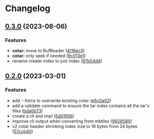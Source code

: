 # Changelog

## [0.3.0](https://github.com/blacha/cotar-rs/compare/cotar-cli-v0.2.0...cotar-cli-v0.3.0) (2023-08-06)


### Features

* **cotar:** move to BufReader ([4116ec5](https://github.com/blacha/cotar-rs/commit/4116ec5462921b15f3eb50c17ae0fb094b270e0c))
* **cotar:** only seek if needed ([9c013e1](https://github.com/blacha/cotar-rs/commit/9c013e17a71edc9d3e9379680ef1861f296ab0f0))
* rename create-index to just index ([97b54d4](https://github.com/blacha/cotar-rs/commit/97b54d4695047cab8b89e2856bf851980e7e3289))

## [0.2.0](https://github.com/blacha/cotar-rs/compare/cotar-cli-v0.1.0...cotar-cli-v0.2.0) (2023-03-01)


### Features

* add --force to overwrite existing cotar ([e6c0a02](https://github.com/blacha/cotar-rs/commit/e6c0a02120f442184bd80ff69a3d991d2ba07b62))
* add a validate command to ensure the tar index contains all the tar's files ([bda0b73](https://github.com/blacha/cotar-rs/commit/bda0b738ea044c8db17cc6cb74fb7cfeab2ca8ee))
* create a cli and impl ([5d01956](https://github.com/blacha/cotar-rs/commit/5d019568ce424a8b26eb48eb52ddea5dc1e2e697))
* improve cli output when converting from mbtiles ([9928580](https://github.com/blacha/cotar-rs/commit/99285804907ee90594644e29f42adb5714408ea7))
* v2 cotar header shrinking index size to 16 bytes from 24 bytes ([57ccb40](https://github.com/blacha/cotar-rs/commit/57ccb4031728e7bccc43797e5fb83d928e7e5b33))

